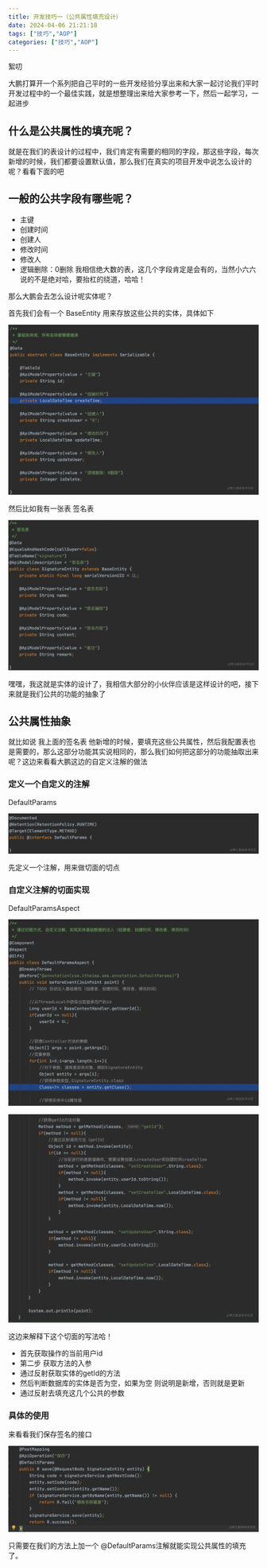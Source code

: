 ```yaml
---
title: 开发技巧一（公共属性填充设计）
date: 2024-04-06 21:21:18
tags: ["技巧","AOP"]
categories: ["技巧","AOP"]
---
```

絮叨

大鹏打算开一个系列把自己平时的一些开发经验分享出来和大家一起讨论我们平时开发过程中的一个最佳实践，就是想整理出来给大家参考一下，然后一起学习，一起进步

什么是公共属性的填充呢？
------------

就是在我们的表设计的过程中，我们肯定有需要的相同的字段，那这些字段，每次新增的时候，我们都要设置默认值，那么我们在真实的项目开发中说怎么设计的呢？看看下面的吧

一般的公共字段有哪些呢？
------------

*   主键
*   创建时间
*   创建人
*   修改时间
*   修改人
*   逻辑删除：0删除 我相信绝大数的表，这几个字段肯定是会有的，当然小六六说的不是绝对哈，要抬杠的绕道，哈哈！

那么大鹏会去怎么设计呢实体呢？

首先我们会有一个 BaseEntity 用来存放这些公共的实体，具体如下

![image.png](https://raw.githubusercontent.com/zpnvliba/images/main/202404062146670.png)

然后比如我有一张表 签名表

![image.png](https://raw.githubusercontent.com/zpnvliba/images/main/202404062146215.png)

嘿嘿，我这就是实体的设计了，我相信大部分的小伙伴应该是这样设计的吧，接下来就是我们公共的功能的抽象了

公共属性抽象
------

就比如说 我上面的签名表 他新增的时候，要填充这些公共属性，然后我配置表也是需要的，那么这部分功能其实说相同的，那么我们如何把这部分的功能抽取出来呢？这边来看看大鹏这边的自定义注解的做法

### 定义一个自定义的注解

DefaultParams

![image.png](https://raw.githubusercontent.com/zpnvliba/images/main/202404062146906.png)

先定义一个注解，用来做切面的切点

### 自定义注解的切面实现

DefaultParamsAspect

![image.png](https://raw.githubusercontent.com/zpnvliba/images/main/202404062146442.png)

![image.png](https://raw.githubusercontent.com/zpnvliba/images/main/202404062146738.png)

这边来解释下这个切面的写法哈！

*   首先获取操作的当前用户id
*   第二步 获取方法的入参
*   通过反射获取实体的getId的方法
*   然后判断数据库的实体是否为空，如果为空 则说明是新增，否则就是更新
*   通过反射去填充这几个公共的参数

### 具体的使用

来看看我们保存签名的接口

![image.png](https://raw.githubusercontent.com/zpnvliba/images/main/202404062146890.png)

只需要在我们的方法上加一个 @DefaultParams注解就能实现公共属性的填充了。


